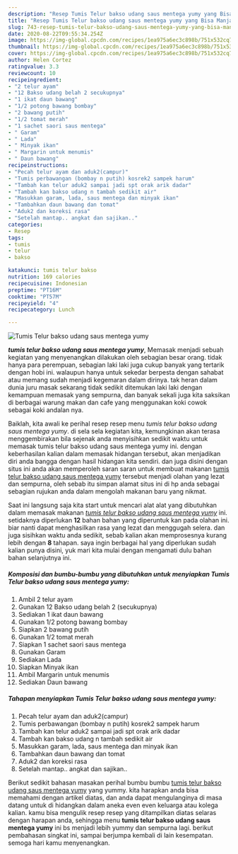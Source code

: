 ```yaml
---
description: "Resep Tumis Telur bakso udang saus mentega yumy yang Bisa Manjain Lidah"
title: "Resep Tumis Telur bakso udang saus mentega yumy yang Bisa Manjain Lidah"
slug: 743-resep-tumis-telur-bakso-udang-saus-mentega-yumy-yang-bisa-manjain-lidah
date: 2020-08-22T09:55:34.254Z
image: https://img-global.cpcdn.com/recipes/1ea975a6ec3c898b/751x532cq70/tumis-telur-bakso-udang-saus-mentega-yumy-foto-resep-utama.jpg
thumbnail: https://img-global.cpcdn.com/recipes/1ea975a6ec3c898b/751x532cq70/tumis-telur-bakso-udang-saus-mentega-yumy-foto-resep-utama.jpg
cover: https://img-global.cpcdn.com/recipes/1ea975a6ec3c898b/751x532cq70/tumis-telur-bakso-udang-saus-mentega-yumy-foto-resep-utama.jpg
author: Helen Cortez
ratingvalue: 3.3
reviewcount: 10
recipeingredient:
- "2 telur ayam"
- "12 Bakso udang belah 2 secukupnya"
- "1 ikat daun bawang"
- "1/2 potong bawang bombay"
- "2 bawang putih"
- "1/2 tomat merah"
- "1 sachet saori saus mentega"
- " Garam"
- " Lada"
- " Minyak ikan"
- " Margarin untuk menumis"
- " Daun bawang"
recipeinstructions:
- "Pecah telur ayam dan aduk2(campur)"
- "Tumis perbawangan (bombay n putih) kosrek2 sampek harum"
- "Tambah kan telur aduk2 sampai jadi spt orak arik dadar"
- "Tambah kan bakso udang n tambah sedikit air"
- "Masukkan garam, lada, saus mentega dan minyak ikan"
- "Tambahkan daun bawang dan tomat"
- "Aduk2 dan koreksi rasa"
- "Setelah mantap.. angkat dan sajikan.."
categories:
- Resep
tags:
- tumis
- telur
- bakso

katakunci: tumis telur bakso 
nutrition: 169 calories
recipecuisine: Indonesian
preptime: "PT16M"
cooktime: "PT57M"
recipeyield: "4"
recipecategory: Lunch

---
```



![Tumis Telur bakso udang saus mentega yumy](https://img-global.cpcdn.com/recipes/1ea975a6ec3c898b/751x532cq70/tumis-telur-bakso-udang-saus-mentega-yumy-foto-resep-utama.jpg)

<b><i>tumis telur bakso udang saus mentega yumy</i></b>, Memasak menjadi sebuah kegiatan yang menyenangkan dilakukan oleh sebagian besar orang. tidak hanya para perempuan, sebagian laki laki juga cukup banyak yang tertarik dengan hobi ini. walaupun hanya untuk sekedar berpesta dengan sahabat atau memang sudah menjadi kegemaran dalam dirinya. tak heran dalam dunia juru masak sekarang tidak sedikit ditemukan laki laki dengan kemampuan memasak yang sempurna, dan banyak sekali juga kita saksikan di berbagai warung makan dan cafe yang menggunakan koki cowok sebagai koki andalan nya.



Baiklah, kita awali ke perihal resep resep menu <i>tumis telur bakso udang saus mentega yumy</i>. di sela sela kegiatan kita, kemungkinan akan terasa menggembirakan bila sejenak anda menyisihkan sedikit waktu untuk memasak tumis telur bakso udang saus mentega yumy ini. dengan keberhasilan kalian dalam memasak hidangan tersebut, akan menjadikan diri anda bangga dengan hasil hidangan kita sendiri. dan juga disini dengan situs ini anda akan memperoleh saran saran untuk membuat makanan <u>tumis telur bakso udang saus mentega yumy</u> tersebut menjadi olahan yang lezat dan sempurna, oleh sebab itu simpan alamat situs ini di hp anda sebagai sebagian rujukan anda dalam mengolah makanan baru yang nikmat.


Saat ini langsung saja kita start untuk mencari alat alat yang dibutuhkan dalam memasak makanan <u><i>tumis telur bakso udang saus mentega yumy</i></u> ini. setidaknya diperlukan <b>12</b> bahan bahan yang diperuntuk kan pada olahan ini. biar nanti dapat menghasilkan rasa yang lezat dan menggugah selera. dan juga sisihkan waktu anda sedikit, sebab kalian akan memprosesnya kurang lebih dengan <b>8</b> tahapan. saya ingin berbagai hal yang diperlukan sudah kalian punya disini, yuk mari kita mulai dengan mengamati dulu bahan bahan selanjutnya ini.

<!--inarticleads1-->

##### Komposisi dan bumbu-bumbu yang dibutuhkan untuk menyiapkan Tumis Telur bakso udang saus mentega yumy:

1. Ambil 2 telur ayam
1. Gunakan 12 Bakso udang belah 2 (secukupnya)
1. Sediakan 1 ikat daun bawang
1. Gunakan 1/2 potong bawang bombay
1. Siapkan 2 bawang putih
1. Gunakan 1/2 tomat merah
1. Siapkan 1 sachet saori saus mentega
1. Gunakan  Garam
1. Sediakan  Lada
1. Siapkan  Minyak ikan
1. Ambil  Margarin untuk menumis
1. Sediakan  Daun bawang




<!--inarticleads2-->

##### Tahapan menyiapkan Tumis Telur bakso udang saus mentega yumy:

1. Pecah telur ayam dan aduk2(campur)
1. Tumis perbawangan (bombay n putih) kosrek2 sampek harum
1. Tambah kan telur aduk2 sampai jadi spt orak arik dadar
1. Tambah kan bakso udang n tambah sedikit air
1. Masukkan garam, lada, saus mentega dan minyak ikan
1. Tambahkan daun bawang dan tomat
1. Aduk2 dan koreksi rasa
1. Setelah mantap.. angkat dan sajikan..




Berikut sedikit bahasan masakan perihal bumbu bumbu <u>tumis telur bakso udang saus mentega yumy</u> yang yummy. kita harapkan anda bisa memahami dengan artikel diatas, dan anda dapat mengulanginya di masa datang untuk di hidangkan dalam aneka even even keluarga atau kolega kalian. kamu bisa mengulik resep resep yang ditampilkan diatas selaras dengan harapan anda, sehingga menu <b>tumis telur bakso udang saus mentega yumy</b> ini bs menjadi lebih yummy dan sempurna lagi. berikut pembahasan singkat ini, sampai berjumpa kembali di lain kesempatan. semoga hari kamu menyenangkan.
